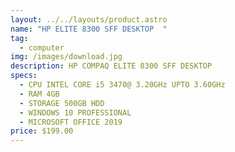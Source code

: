 ```yaml
---
layout: ../../layouts/product.astro
name: "HP ELITE 8300 SFF DESKTOP  "
tag:
  - computer
img: /images/download.jpg
description: H﻿P COMPAQ ELITE 8300 SFF DESKTOP
specs:
  - CPU INTEL CORE i5 3470@ 3.20GHz UPTO 3.60GHz
  - RAM 4GB
  - STORAGE 500GB HDD
  - WINDOWS 10 PROFESSIONAL
  - MICROSOFT OFFICE 2019
price: $199.00
---
```

